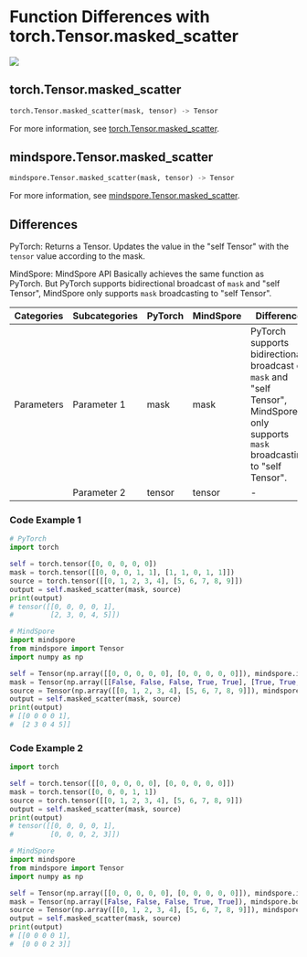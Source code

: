 # Function Differences with torch.Tensor.masked_scatter

<a href="https://gitee.com/mindspore/docs/blob/r1.11/docs/mindspore/source_en/note/api_mapping/pytorch_diff/masked_scatter.md" target="_blank"><img src="https://mindspore-website.obs.cn-north-4.myhuaweicloud.com/website-images/r1.11/resource/_static/logo_source_en.png"></a>

## torch.Tensor.masked_scatter

```python
torch.Tensor.masked_scatter(mask, tensor) -> Tensor
```

For more information, see [torch.Tensor.masked_scatter](https://pytorch.org/docs/1.8.1/nn.functional.html#torch.Tensor.masked_scatter).

## mindspore.Tensor.masked_scatter

```python
mindspore.Tensor.masked_scatter(mask, tensor) -> Tensor
```

For more information, see [mindspore.Tensor.masked_scatter](https://www.mindspore.cn/docs/en/r1.11/api_python/Tensor/mindspore.Tensor.masked_scatter.html).

## Differences

PyTorch: Returns a Tensor. Updates the value in the "self Tensor" with the `tensor` value according to the mask.

MindSpore: MindSpore API Basically achieves the same function as PyTorch. But PyTorch supports bidirectional broadcast of `mask` and "self Tensor", MindSpore only supports `mask` broadcasting to "self Tensor".

| Categories | Subcategories |PyTorch | MindSpore | Difference |
| ---- | ----- | ------- | --------- | ----|
| Parameters | Parameter 1 | mask | mask | PyTorch supports bidirectional broadcast of `mask` and "self Tensor", MindSpore only supports `mask` broadcasting to "self Tensor". |
|      | Parameter 2 | tensor | tensor | - |

### Code Example 1

```python
# PyTorch
import torch

self = torch.tensor([0, 0, 0, 0, 0])
mask = torch.tensor([[0, 0, 0, 1, 1], [1, 1, 0, 1, 1]])
source = torch.tensor([[0, 1, 2, 3, 4], [5, 6, 7, 8, 9]])
output = self.masked_scatter(mask, source)
print(output)
# tensor([[0, 0, 0, 0, 1],
#         [2, 3, 0, 4, 5]])

# MindSpore
import mindspore
from mindspore import Tensor
import numpy as np

self = Tensor(np.array([[0, 0, 0, 0, 0], [0, 0, 0, 0, 0]]), mindspore.int32)
mask = Tensor(np.array([[False, False, False, True, True], [True, True, False, True, True]]), mindspore.bool_)
source = Tensor(np.array([[0, 1, 2, 3, 4], [5, 6, 7, 8, 9]]), mindspore.int32)
output = self.masked_scatter(mask, source)
print(output)
# [[0 0 0 0 1],
#  [2 3 0 4 5]]
```

### Code Example 2

```python
import torch

self = torch.tensor([[0, 0, 0, 0, 0], [0, 0, 0, 0, 0]])
mask = torch.tensor([0, 0, 0, 1, 1])
source = torch.tensor([[0, 1, 2, 3, 4], [5, 6, 7, 8, 9]])
output = self.masked_scatter(mask, source)
print(output)
# tensor([[0, 0, 0, 0, 1],
#         [0, 0, 0, 2, 3]])

# MindSpore
import mindspore
from mindspore import Tensor
import numpy as np

self = Tensor(np.array([[0, 0, 0, 0, 0], [0, 0, 0, 0, 0]]), mindspore.int32)
mask = Tensor(np.array([False, False, False, True, True]), mindspore.bool_)
source = Tensor(np.array([[0, 1, 2, 3, 4], [5, 6, 7, 8, 9]]), mindspore.int32)
output = self.masked_scatter(mask, source)
print(output)
# [[0 0 0 0 1],
#  [0 0 0 2 3]]
```
